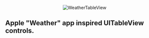 <p align="center" >
  <img src="https://cloud.githubusercontent.com/assets/3480944/15741333/4797407c-290d-11e6-84ef-5d338e8b725d.png" alt="WeatherTableView" title="WeatherTableView">
</p>

## Apple "Weather" app inspired UITableView controls.

